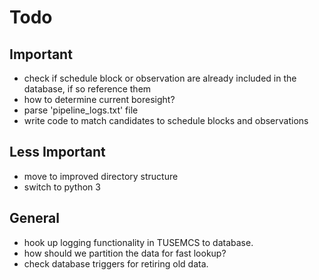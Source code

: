 # Todo #

## Important ##

* check if schedule block or observation are already included in the database, if so reference them
* how to determine current boresight?
* parse 'pipeline_logs.txt' file
* write code to match candidates to schedule blocks and observations

## Less Important ##

* move to improved directory structure
* switch to python 3

## General ##

* hook up logging functionality in TUSEMCS to database.
* how should we partition the data for fast lookup?
* check database triggers for retiring old data.
